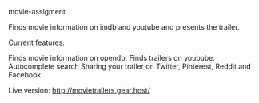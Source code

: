 movie-assigment

Finds movie information on imdb and youtube and presents the trailer.

Current features:

Finds movie information on opendb.
Finds trailers on youbube.
Autocomplete search
Sharing your trailer on Twitter, Pinterest, Reddit and Facebook.

Live version: http://movietrailers.gear.host/
